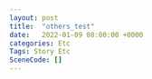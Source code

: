 ```yaml
---
layout: post
title:  "others_test"
date:   2022-01-09 08:00:00 +0000
categories: Etc
Tags: Story Etc
SceneCode: []
---
```

